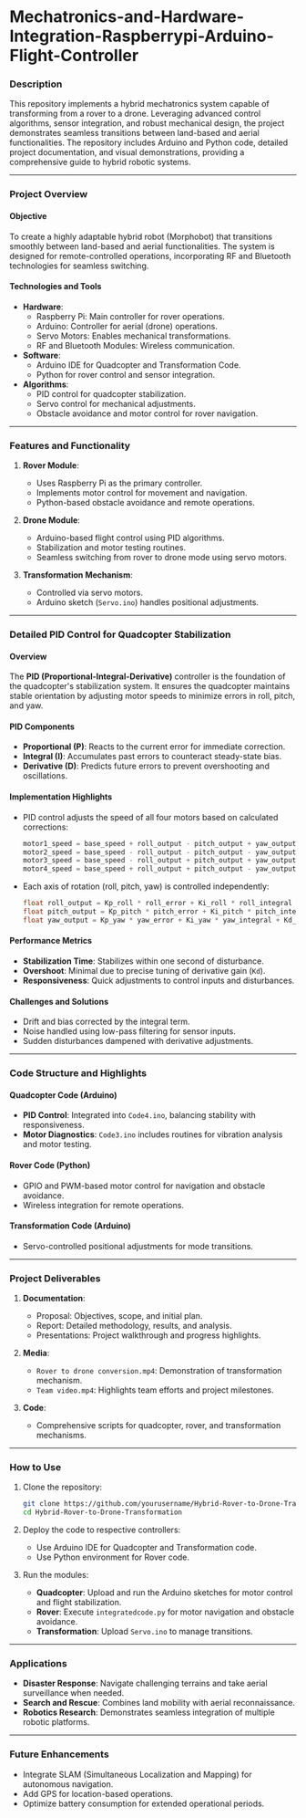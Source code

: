 # Mechatronics-and-Hardware-Integration-Raspberrypi-Arduino-Flight-Controller

### **Description**
This repository implements a hybrid mechatronics system capable of transforming from a rover to a drone. Leveraging advanced control algorithms, sensor integration, and robust mechanical design, the project demonstrates seamless transitions between land-based and aerial functionalities. The repository includes Arduino and Python code, detailed project documentation, and visual demonstrations, providing a comprehensive guide to hybrid robotic systems.

---

### **Project Overview**
#### **Objective**
To create a highly adaptable hybrid robot (Morphobot) that transitions smoothly between land-based and aerial functionalities. The system is designed for remote-controlled operations, incorporating RF and Bluetooth technologies for seamless switching.

#### **Technologies and Tools**
- **Hardware**:
  - Raspberry Pi: Main controller for rover operations.
  - Arduino: Controller for aerial (drone) operations.
  - Servo Motors: Enables mechanical transformations.
  - RF and Bluetooth Modules: Wireless communication.
- **Software**:
  - Arduino IDE for Quadcopter and Transformation Code.
  - Python for rover control and sensor integration.
- **Algorithms**:
  - PID control for quadcopter stabilization.
  - Servo control for mechanical adjustments.
  - Obstacle avoidance and motor control for rover navigation.

---

### **Features and Functionality**
1. **Rover Module**:
   - Uses Raspberry Pi as the primary controller.
   - Implements motor control for movement and navigation.
   - Python-based obstacle avoidance and remote operations.

2. **Drone Module**:
   - Arduino-based flight control using PID algorithms.
   - Stabilization and motor testing routines.
   - Seamless switching from rover to drone mode using servo motors.

3. **Transformation Mechanism**:
   - Controlled via servo motors.
   - Arduino sketch (`Servo.ino`) handles positional adjustments.

---

### **Detailed PID Control for Quadcopter Stabilization**
#### **Overview**
The **PID (Proportional-Integral-Derivative)** controller is the foundation of the quadcopter's stabilization system. It ensures the quadcopter maintains stable orientation by adjusting motor speeds to minimize errors in roll, pitch, and yaw.

#### **PID Components**
- **Proportional (P)**: Reacts to the current error for immediate correction.
- **Integral (I)**: Accumulates past errors to counteract steady-state bias.
- **Derivative (D)**: Predicts future errors to prevent overshooting and oscillations.

#### **Implementation Highlights**
- PID control adjusts the speed of all four motors based on calculated corrections:
  ```cpp
  motor1_speed = base_speed + roll_output - pitch_output + yaw_output;
  motor2_speed = base_speed - roll_output - pitch_output - yaw_output;
  motor3_speed = base_speed - roll_output + pitch_output + yaw_output;
  motor4_speed = base_speed + roll_output + pitch_output - yaw_output;
  ```
- Each axis of rotation (roll, pitch, yaw) is controlled independently:
  ```cpp
  float roll_output = Kp_roll * roll_error + Ki_roll * roll_integral + Kd_roll * roll_derivative;
  float pitch_output = Kp_pitch * pitch_error + Ki_pitch * pitch_integral + Kd_pitch * pitch_derivative;
  float yaw_output = Kp_yaw * yaw_error + Ki_yaw * yaw_integral + Kd_yaw * yaw_derivative;
  ```

#### **Performance Metrics**
- **Stabilization Time**: Stabilizes within one second of disturbance.
- **Overshoot**: Minimal due to precise tuning of derivative gain (`Kd`).
- **Responsiveness**: Quick adjustments to control inputs and disturbances.

#### **Challenges and Solutions**
- Drift and bias corrected by the integral term.
- Noise handled using low-pass filtering for sensor inputs.
- Sudden disturbances dampened with derivative adjustments.

---

### **Code Structure and Highlights**
#### **Quadcopter Code** (Arduino)
- **PID Control**: Integrated into `Code4.ino`, balancing stability with responsiveness.
- **Motor Diagnostics**: `Code3.ino` includes routines for vibration analysis and motor testing.

#### **Rover Code** (Python)
- GPIO and PWM-based motor control for navigation and obstacle avoidance.
- Wireless integration for remote operations.

#### **Transformation Code** (Arduino)
- Servo-controlled positional adjustments for mode transitions.

---

### **Project Deliverables**
1. **Documentation**:
   - Proposal: Objectives, scope, and initial plan.
   - Report: Detailed methodology, results, and analysis.
   - Presentations: Project walkthrough and progress highlights.

2. **Media**:
   - `Rover to drone conversion.mp4`: Demonstration of transformation mechanism.
   - `Team video.mp4`: Highlights team efforts and project milestones.

3. **Code**:
   - Comprehensive scripts for quadcopter, rover, and transformation mechanisms.

---

### **How to Use**
1. Clone the repository:
   ```bash
   git clone https://github.com/yourusername/Hybrid-Rover-to-Drone-Transformation.git
   cd Hybrid-Rover-to-Drone-Transformation
   ```
2. Deploy the code to respective controllers:
   - Use Arduino IDE for Quadcopter and Transformation code.
   - Use Python environment for Rover code.

3. Run the modules:
   - **Quadcopter**: Upload and run the Arduino sketches for motor control and flight stabilization.
   - **Rover**: Execute `integratedcode.py` for motor navigation and obstacle avoidance.
   - **Transformation**: Upload `Servo.ino` to manage transitions.

---

### **Applications**
- **Disaster Response**: Navigate challenging terrains and take aerial surveillance when needed.
- **Search and Rescue**: Combines land mobility with aerial reconnaissance.
- **Robotics Research**: Demonstrates seamless integration of multiple robotic platforms.

---

### **Future Enhancements**
- Integrate SLAM (Simultaneous Localization and Mapping) for autonomous navigation.
- Add GPS for location-based operations.
- Optimize battery consumption for extended operational periods.
